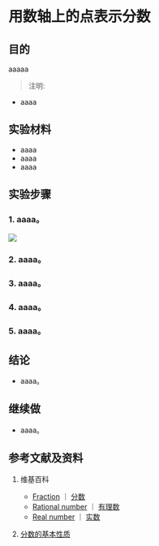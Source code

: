 # 用数轴上的点表示分数

## 目的

aaaaa

> 注明:
>  
- aaaa

## 实验材料

- aaaa
- aaaa
- aaaa

## 实验步骤

### 1. aaaa。
![](/images/数系/可比数和不可比数/用数轴上的点表示分数/0a1.jpg)

### 2. aaaa。

### 3. aaaa。

### 4. aaaa。

### 5. aaaa。

## 结论

- aaaa。

## 继续做

- aaaa。

## 参考文献及资料

1. 维基百科
	- [Fraction](https://en.wikipedia.org/wiki/Fraction) ｜  [分数](https://zh.wikipedia.org/wiki/%E5%88%86%E6%95%B8) 
	- [Rational number](https://en.wikipedia.org/wiki/Rational_number) ｜ [有理数](https://zh.wikipedia.org/wiki/%E6%9C%89%E7%90%86%E6%95%B0)
	- [Real number](https://en.wikipedia.org/wiki/Real_number) ｜ [实数](https://zh.wikipedia.org/wiki/%E5%AE%9E%E6%95%B0)
	
2. [分数的基本性质](https://baike.baidu.com/item/%E5%88%86%E6%95%B0%E7%9A%84%E5%9F%BA%E6%9C%AC%E6%80%A7%E8%B4%A8/2821677?fr=aladdin) 

